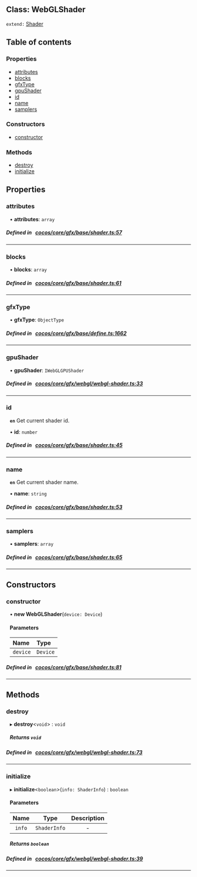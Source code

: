 
## Class: WebGLShader


`extend:`
[Shader](docs/en/gfx/Class/Shader.md)









<div class="table-of-content">
<h2>Table of contents</h2>


### Properties

- [ attributes](#attributes)
- [ blocks](#blocks)
- [ gfxType](#gfxType)
- [ gpuShader](#gpuShader)
- [ id](#id)
- [ name](#name)
- [ samplers](#samplers)

### Constructors

- [ constructor](#constructor)

### Methods

- [ destroy](#destroy)
- [ initialize](#initialize)
</div>

## Properties


### attributes
<div style="margin-left: 10px;">




•  **attributes**:
 ``array`` 
</div>

##### Defined in &nbsp;   [cocos/core/gfx/base/shader.ts:57](https://github.com/cocos-creator/engine/blob/c7bf6b8a9/cocos/core/gfx/base/shader.ts#L57)&nbsp;


___


### blocks
<div style="margin-left: 10px;">




•  **blocks**:
 ``array`` 
</div>

##### Defined in &nbsp;   [cocos/core/gfx/base/shader.ts:61](https://github.com/cocos-creator/engine/blob/c7bf6b8a9/cocos/core/gfx/base/shader.ts#L61)&nbsp;


___


### gfxType
<div style="margin-left: 10px;">




•  **gfxType**:
 ``ObjectType`` 
</div>

##### Defined in &nbsp;   [cocos/core/gfx/base/define.ts:1662](https://github.com/cocos-creator/engine/blob/c7bf6b8a9/cocos/core/gfx/base/define.ts#L1662)&nbsp;


___


### gpuShader
<div style="margin-left: 10px;">




•  **gpuShader**:
 ``IWebGLGPUShader`` 
</div>

##### Defined in &nbsp;   [cocos/core/gfx/webgl/webgl-shader.ts:33](https://github.com/cocos-creator/engine/blob/c7bf6b8a9/cocos/core/gfx/webgl/webgl-shader.ts#L33)&nbsp;


___


### id
<div style="margin-left: 10px;">



**`en`** Get current shader id.




•  **id**:
 ``number`` 
</div>

##### Defined in &nbsp;   [cocos/core/gfx/base/shader.ts:45](https://github.com/cocos-creator/engine/blob/c7bf6b8a9/cocos/core/gfx/base/shader.ts#L45)&nbsp;


___


### name
<div style="margin-left: 10px;">



**`en`** Get current shader name.




•  **name**:
 ``string`` 
</div>

##### Defined in &nbsp;   [cocos/core/gfx/base/shader.ts:53](https://github.com/cocos-creator/engine/blob/c7bf6b8a9/cocos/core/gfx/base/shader.ts#L53)&nbsp;


___


### samplers
<div style="margin-left: 10px;">




•  **samplers**:
 ``array`` 
</div>

##### Defined in &nbsp;   [cocos/core/gfx/base/shader.ts:65](https://github.com/cocos-creator/engine/blob/c7bf6b8a9/cocos/core/gfx/base/shader.ts#L65)&nbsp;


___

<!---->
## Constructors


### constructor
<div style="margin-left: 10px;">

• **new WebGLShader**(`device: Device`)

#### Parameters

| Name | Type |
| :------ | :------ |
| `device` | `Device` |
</div>

##### Defined in &nbsp;   [cocos/core/gfx/base/shader.ts:81](https://github.com/cocos-creator/engine/blob/c7bf6b8a9/cocos/core/gfx/base/shader.ts#L81)&nbsp;


---

<!---->
## Methods

### destroy

<div style="margin-left: 10px;">

▸   **destroy**<`void`\> : `void`




##### Returns `void`
</div>

##### Defined in &nbsp;   [cocos/core/gfx/webgl/webgl-shader.ts:73](https://github.com/cocos-creator/engine/blob/c7bf6b8a9/cocos/core/gfx/webgl/webgl-shader.ts#L73)&nbsp;
___
### initialize

<div style="margin-left: 10px;">

▸   **initialize**<`boolean`\>(`info: ShaderInfo`) : `boolean`



#### Parameters

| Name | Type | Description |
| :------: | :------: | :------: |
| `info` | `ShaderInfo` | - |


##### Returns `boolean`
</div>

##### Defined in &nbsp;   [cocos/core/gfx/webgl/webgl-shader.ts:39](https://github.com/cocos-creator/engine/blob/c7bf6b8a9/cocos/core/gfx/webgl/webgl-shader.ts#L39)&nbsp;
___
<!---->



